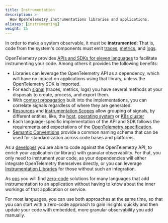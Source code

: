 ```yaml
---
title: Instrumentation
description: >-
  How OpenTelemetry instrumentations libraries and applications.
aliases: [instrumenting]
weight: 15
---
```


In order to make a system observable, it must be **instrumented**: That is, code
from the system's components must emit [traces](/docs/concepts/signals/traces/),
[metrics](/docs/concepts/signals/metrics/), and
[logs](/docs/concepts/signals/logs/).

OpenTelemetry provides [APIs and SDKs for eleven languages](/docs/languages) to
facilitate instrumenting your code. Among others it provides the following
benefits:

- Libraries can leverage the OpenTelemetry API as a dependency, which will have
  no impact on applications using that library, unless the OpenTelemetry SDK is
  imported.
- For each [signal](/docs/concepts/signals) (traces, metrics, logs) you have
  several methods at your disposals to create, process, and export them.
- With [context propagation](/docs/concepts/context-propagation) built into the
  implementations, you can correlate signals regardless of where they are
  generated.
- [Resources](/docs/concepts/resources) and
  [Instrumentation Scopes](/docs/concepts/instrumentation-scope) allow grouping
  of signals, by different entities, like, the
  [host](docs/specs/semconv/resource/host/),
  [operating system](/docs/specs/semconv/resource/os/) or
  [K8s cluster](/docs/specs/semconv/resource/k8s/#cluster)
- Each language-specific implementation of the API and SDK follows the
  requirements and expectations of the
  [OpenTelemetry specification](/docs/specs/otel/).
- [Semantic Conventions](/docs/concepts/semantic-conventions) provide a common
  naming schema that can be used for standardization across code bases and
  platforms.

As a [developer](/docs/getting-started/dev/) you are able to code against the
OpenTelemetry API, to enrich your application (or library) with granular
observability. For that, you only need to instrument your code, as your
dependencies will either integrate OpenTelemetry themselves directly, or you can
leverage
[Instrumentation Libraries](/docs/specs/otel/overview/#instrumentation-libraries)
for those without such an integration.

As [ops](/docs/getting-started/ops/) you will find
[zero-code](/docs/concepts/instrumentation/zero-code) solutions for many
languages that add instrumentation to an application without having to know
about the inner workings of that application or service.

For most languages, you can use both approaches at the same time, so that you
can start with a zero-code approach to gain insights quickly and then update
your code with embedded, more granular observability you add manually.
